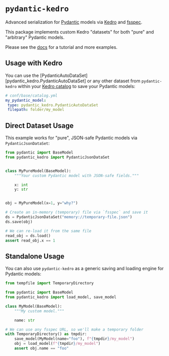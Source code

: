 # `pydantic-kedro`

Advanced serialization for [Pydantic](https://docs.pydantic.dev/) models
via [Kedro](https://kedro.readthedocs.io/en/stable/index.html) and
[fsspec](https://filesystem-spec.readthedocs.io/en/latest/).

This package implements custom Kedro "datasets" for both "pure" and "arbitrary"
Pydantic models.

Please see the [docs](https://pydantic-kedro.rtfd.io) for a tutorial and
more examples.

## Usage with Kedro

You can use the [PydanticAutoDataSet][pydantic_kedro.PydanticAutoDataSet]
or any other dataset from `pydantic-kedro` within your
[Kedro catalog](https://docs.kedro.org/en/stable/get_started/kedro_concepts.html#data-catalog)
to save your Pydantic models:

```yaml
# conf/base/catalog.yml
my_pydantic_model:
 type: pydantic_kedro.PydanticAutoDataSet
 filepath: folder/my_model
```

## Direct Dataset Usage

This example works for "pure", JSON-safe Pydantic models via
`PydanticJsonDataSet`:

```python
from pydantic import BaseModel
from pydantic_kedro import PydanticJsonDataSet


class MyPureModel(BaseModel):
    """Your custom Pydantic model with JSON-safe fields."""

    x: int
    y: str


obj = MyPureModel(x=1, y="why?")

# Create an in-memory (temporary) file via `fsspec` and save it
ds = PydanticJsonDataSet("memory://temporary-file.json")
ds.save(obj)

# We can re-load it from the same file
read_obj = ds.load()
assert read_obj.x == 1
```

## Standalone Usage

You can also use `pydantic-kedro` as a generic saving and loading engine for
Pydantic models:

```python
from tempfile import TemporaryDirectory

from pydantic import BaseModel
from pydantic_kedro import load_model, save_model

class MyModel(BaseModel):
    """My custom model."""

    name: str

# We can use any fsspec URL, so we'll make a temporary folder
with TemporaryDirectory() as tmpdir:
    save_model(MyModel(name="foo"), f"{tmpdir}/my_model")
    obj = load_model(f"{tmpdir}/my_model")
    assert obj.name == "foo"
```
